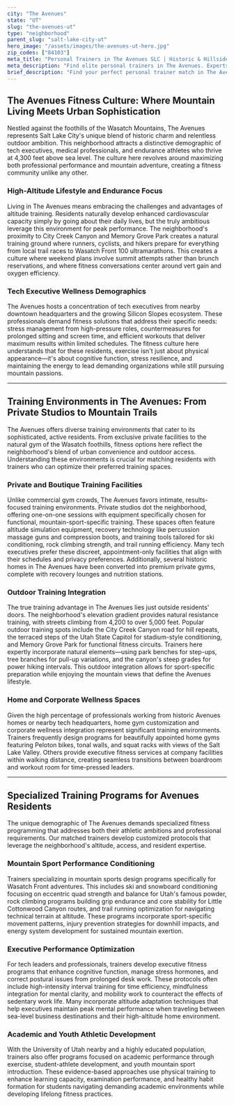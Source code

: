```yaml
---
city: "The Avenues"
state: "UT"
slug: "the-avenues-ut"
type: "neighborhood"
parent_slug: "salt-lake-city-ut"
hero_image: "/assets/images/the-avenues-ut-hero.jpg"
zip_codes: ["84103"]
meta_title: "Personal Trainers in The Avenues SLC | Historic & Hillside Fitness"
meta_description: "Find elite personal trainers in The Avenues. Experts in hillside running, historic home gyms, and functional training for urban professionals."
brief_description: "Find your perfect personal trainer match in The Avenues, Salt Lake City's premier historic neighborhood. Our service connects you with elite trainers specializing in high-altitude conditioning, mountain endurance training, and executive fitness programs tailored for Utah's active professionals. Whether you're preparing for Wasatch Mountain adventures, optimizing performance at altitude, or balancing demanding tech careers with wellness goals, we match you with certified experts who understand this unique demographic. Stop searching and start training with professionals who know how to maximize results in SLC's specific environment. Book your personalized match today and transform your fitness journey."
---
```

## The Avenues Fitness Culture: Where Mountain Living Meets Urban Sophistication

Nestled against the foothills of the Wasatch Mountains, The Avenues represents Salt Lake City's unique blend of historic charm and relentless outdoor ambition. This neighborhood attracts a distinctive demographic of tech executives, medical professionals, and endurance athletes who thrive at 4,300 feet above sea level. The culture here revolves around maximizing both professional performance and mountain adventure, creating a fitness community unlike any other.

### High-Altitude Lifestyle and Endurance Focus

Living in The Avenues means embracing the challenges and advantages of altitude training. Residents naturally develop enhanced cardiovascular capacity simply by going about their daily lives, but the truly ambitious leverage this environment for peak performance. The neighborhood's proximity to City Creek Canyon and Memory Grove Park creates a natural training ground where runners, cyclists, and hikers prepare for everything from local trail races to Wasatch Front 100 ultramarathons. This creates a culture where weekend plans involve summit attempts rather than brunch reservations, and where fitness conversations center around vert gain and oxygen efficiency.

### Tech Executive Wellness Demographics

The Avenues hosts a concentration of tech executives from nearby downtown headquarters and the growing Silicon Slopes ecosystem. These professionals demand fitness solutions that address their specific needs: stress management from high-pressure roles, countermeasures for prolonged sitting and screen time, and efficient workouts that deliver maximum results within limited schedules. The fitness culture here understands that for these residents, exercise isn't just about physical appearance—it's about cognitive function, stress resilience, and maintaining the energy to lead demanding organizations while still pursuing mountain passions.

---

## Training Environments in The Avenues: From Private Studios to Mountain Trails

The Avenues offers diverse training environments that cater to its sophisticated, active residents. From exclusive private facilities to the natural gym of the Wasatch foothills, fitness options here reflect the neighborhood's blend of urban convenience and outdoor access. Understanding these environments is crucial for matching residents with trainers who can optimize their preferred training spaces.

### Private and Boutique Training Facilities

Unlike commercial gym crowds, The Avenues favors intimate, results-focused training environments. Private studios dot the neighborhood, offering one-on-one sessions with equipment specifically chosen for functional, mountain-sport-specific training. These spaces often feature altitude simulation equipment, recovery technology like percussion massage guns and compression boots, and training tools tailored for ski conditioning, rock climbing strength, and trail running efficiency. Many tech executives prefer these discreet, appointment-only facilities that align with their schedules and privacy preferences. Additionally, several historic homes in The Avenues have been converted into premium private gyms, complete with recovery lounges and nutrition stations.

### Outdoor Training Integration

The true training advantage in The Avenues lies just outside residents' doors. The neighborhood's elevation gradient provides natural resistance training, with streets climbing from 4,200 to over 5,000 feet. Popular outdoor training spots include the City Creek Canyon road for hill repeats, the terraced steps of the Utah State Capitol for stadium-style conditioning, and Memory Grove Park for functional fitness circuits. Trainers here expertly incorporate natural elements—using park benches for step-ups, tree branches for pull-up variations, and the canyon's steep grades for power hiking intervals. This outdoor integration allows for sport-specific preparation while enjoying the mountain views that define the Avenues lifestyle.

### Home and Corporate Wellness Spaces

Given the high percentage of professionals working from historic Avenues homes or nearby tech headquarters, home gym customization and corporate wellness integration represent significant training environments. Trainers frequently design programs for beautifully appointed home gyms featuring Peloton bikes, tonal walls, and squat racks with views of the Salt Lake Valley. Others provide executive fitness services at company facilities within walking distance, creating seamless transitions between boardroom and workout room for time-pressed leaders.

---

## Specialized Training Programs for Avenues Residents

The unique demographic of The Avenues demands specialized fitness programming that addresses both their athletic ambitions and professional requirements. Our matched trainers develop customized protocols that leverage the neighborhood's altitude, access, and resident expertise.

### Mountain Sport Performance Conditioning

Trainers specializing in mountain sports design programs specifically for Wasatch Front adventures. This includes ski and snowboard conditioning focusing on eccentric quad strength and balance for Utah's famous powder, rock climbing programs building grip endurance and core stability for Little Cottonwood Canyon routes, and trail running optimization for navigating technical terrain at altitude. These programs incorporate sport-specific movement patterns, injury prevention strategies for downhill impacts, and energy system development for sustained mountain exertion.

### Executive Performance Optimization

For tech leaders and professionals, trainers develop executive fitness programs that enhance cognitive function, manage stress hormones, and correct postural issues from prolonged desk work. These protocols often include high-intensity interval training for time efficiency, mindfulness integration for mental clarity, and mobility work to counteract the effects of sedentary work life. Many incorporate altitude adaptation techniques that help executives maintain peak mental performance when traveling between sea-level business destinations and their high-altitude home environment.

### Academic and Youth Athletic Development

With the University of Utah nearby and a highly educated population, trainers also offer programs focused on academic performance through exercise, student-athlete development, and youth mountain sport introduction. These evidence-based approaches use physical training to enhance learning capacity, examination performance, and healthy habit formation for students navigating demanding academic environments while developing lifelong fitness practices.